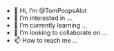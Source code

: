 - 👋 Hi, I’m @TomPoopsAlot
- 👀 I’m interested in ...
- 🌱 I’m currently learning ...
- 💞️ I’m looking to collaborate on ...
- 📫 How to reach me ...

<!---
TomPoopsAlot/TomPoopsAlot is a ✨ special ✨ repository because its `README.md` (this file) appears on your GitHub profile.
You can click the Preview link to take a look at your changes.
--->
